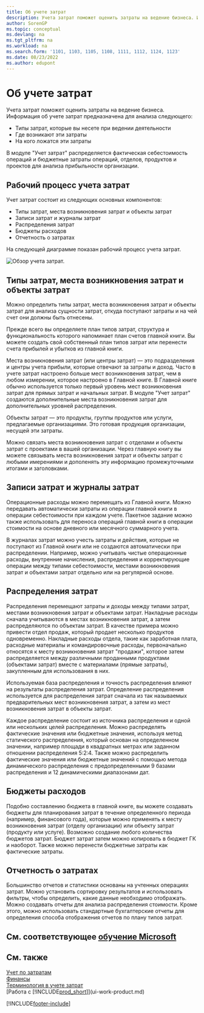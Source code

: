 ```yaml
---
title: Об учете затрат
description: Учета затрат поможет оценить затраты на ведение бизнеса. Информация об учете затрат предназначена для анализа различных проблем.
author: SorenGP
ms.topic: conceptual
ms.devlang: na
ms.tgt_pltfrm: na
ms.workload: na
ms.search.form: '1101, 1103, 1105, 1108, 1111, 1112, 1124, 1123'
ms.date: 08/23/2022
ms.author: edupont
---
```

# <a name="about-cost-accounting"></a>Об учете затрат

Учета затрат поможет оценить затраты на ведение бизнеса. Информация об учете затрат предназначена для анализа следующего:  

- Типы затрат, которые вы несете при ведении деятельности  
- Где возникают эти затраты
- На кого ложатся эти затраты  

В модуле "Учет затрат" распределяется фактическая себестоимость операций и бюджетные затраты операций, отделов, продуктов и проектов для анализа прибыльности организации.  

## <a name="workflow-in-cost-accounting"></a>Рабочий процесс учета затрат

Учет затрат состоит из следующих основных компонентов:  

- Типы затрат, места возникновения затрат и объекты затрат  
- Записи затрат и журналы затрат  
- Распределения затрат  
- Бюджеты расходов
- Отчетность о затратах  

На следующей диаграмме показан рабочий процесс учета затрат.  

![Обзор учета затрат.](media/costaccountingoverview.png "CostAccountingOverview")  

## <a name="cost-types-cost-centers-and-cost-objects"></a>Типы затрат, места возникновения затрат и объекты затрат

Можно определить типы затрат, места возникновения затрат и объекты затрат для анализа сущности затрат, откуда поступают затраты и на чей счет они должны быть отнесены.  

Прежде всего вы определяете план типов затрат, структура и функциональность которого напоминает план счетов главной книги. Вы можете создать свой собственный план типов затрат или перенести счета прибылей и убытков из главной книги.  

Места возникновения затрат (или центры затрат) — это подразделения и центры учета прибыли, которые отвечают за затраты и доход. Часто в учете затрат настроено больше мест возникновения затрат, чем в любом измерении, которое настроено в Главной книге. В Главной книге обычно используется только первый уровень мест возникновения затрат для прямых затрат и начальных затрат. В модуле "Учет затрат" создаются дополнительные места возникновения затрат для дополнительных уровней распределения.  

Объекты затрат — это продукты, группы продуктов или услуги, предлагаемые организациями. Это готовая продукция организации, несущей эти затраты.  

Можно связать места возникновения затрат с отделами и объекты затрат с проектами в вашей организации. Через главную книгу вы можете связывать места возникновения затрат и объекты затрат с любыми имерениями и дополенять эту информацию промежуточными итогами и заголовками.  

## <a name="cost-entries-and-cost-journals"></a>Записи затрат и журналы затрат

Операционные расходы можно перемещать из Главной книги. Можно передавать автоматически затраты из операции главной книги в операции себестоимости при каждом учете. Пакетное задание можно также использовать для переноса операций главной книги в операции стоимости на основе дневного или месячного суммарного учета.  

В журналах затрат можно учесть затраты и действия, которые не поступают из Главной книги или не создаются автоматически при распределении. Например, можно учитывать чистые операционные расходы, внутренние начисления, распределения и корректирующие операции между типами себестоимости, местами возникновения затрат и объектами затрат отдельно или на регулярной основе.  

## <a name="cost-allocations"></a>Распределения затрат

Распределения перемещают затраты и доходы между типами затрат, местами возникновения затрат и объектами затрат. Накладные расходы сначала учитываются в местах возникновения затрат, а затем распределяются по объектам затрат. В качестве примера можно привести отдел продаж, который продает несколько продуктов одновременно. Накладные расходы отдела, такие как заработная плата, расходные материалы и командировочные расходы, первоначально относятся к месту возникновения затрат "продажи", которое затем распределяется между различными проданными продуктами (объектами затрат) вместе с материалами (прямые затраты), закупленным для использования в них.

Используемая база распределения и точность распределения влияют на результаты распределения затрат. Определение распределения используется для распределения затрат сначала из так называемых предварительных мест возникновения затрат, а затем из мест возникновения затрат в объекты затрат.  

Каждое распределение состоит из источника распределения и одной или нескольких целей распределения. Можно распределять фактические значения или бюджетные значения, используя метод статического распределения, который основан на определенном значении, например площади в квадратных метрах или заданном отношении распределения 5:2:4. Также можно распределить фактические значения или бюджетные значений с помощью метода динамического распределения с предопределенными 9 базами распределения и 12 динамическими диапазонами дат.  

## <a name="cost-budgets"></a>Бюджеты расходов

Подобно составлению бюджета в главной книге, вы можете создавать бюджеты для планирования затрат в течение определенного периода (например, финансового года), которые можно применять к месту возникновения затрат (отделу организации) или объекту затрат (продукту или услуге). Возможно создание любого количества бюджетов затрат. Бюджет затрат затем можно копировать в бюджет ГК и наоборот. Также можно перенести бюджетные затраты как фактические затраты.

## <a name="cost-reporting"></a>Отчетность о затратах

Большинство отчетов и статистики основаны на учтенных операциях затрат. Можно установить сортировку результатов и использовать фильтры, чтобы определить, какие данные необходимо отображать. Можно создавать отчеты для анализа распределения стоимости. Кроме этого, можно использовать стандартные бухгалтерские отчеты для определения способа отображения отчетов по плану типов затрат.  

## <a name="see-related-microsoft-training"></a>См. соответствующее [обучение Microsoft](/training/paths/use-cost-accounting-dynamics-365-business-central/)

## <a name="see-also"></a>См. также

[Учет по затратам](finance-manage-cost-accounting.md)  
[Финансы](finance.md)  
[Терминология в учете затрат](finance-terminology-in-cost-accounting.md)  
[Работа с [!INCLUDE[prod_short](includes/prod_short.md)]](ui-work-product.md)

[!INCLUDE[footer-include](includes/footer-banner.md)]
